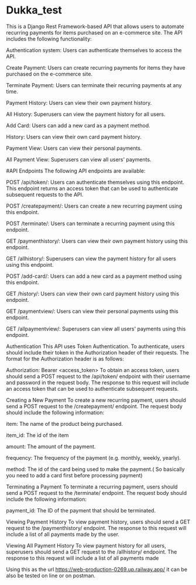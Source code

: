 # Dukka_test
This is a Django Rest Framework-based API that allows users to automate recurring payments for items purchased on an e-commerce site. The API includes the following functionality:

Authentication system: Users can authenticate themselves to access the API.

Create Payment: Users can create recurring payments for items they have purchased on the e-commerce site.

Terminate Payment: Users can terminate their recurring payments at any time.

Payment History: Users can view their own payment history.

All History: Superusers can view the payment history for all users.

Add Card: Users can add a new card as a payment method.

History: Users can view their own card payment history.

Payment View: Users can view their personal payments.

All Payment View: Superusers can view all users' payments.


#API Endpoints
The following API endpoints are available:

POST /api/token/: Users can authenticate themselves using this endpoint. This endpoint returns an access token that can be used to authenticate subsequent requests to the API.

POST /createpayment/: Users can create a new recurring payment using this endpoint.

POST /terminate/: Users can terminate a recurring payment using this endpoint.

GET /paymenthistory/: Users can view their own payment history using this endpoint.

GET /allhistory/: Superusers can view the payment history for all users using this endpoint.

POST /add-card/: Users can add a new card as a payment method using this endpoint.

GET /history/: Users can view their own card payment history using this endpoint.

GET /paymentview/: Users can view their personal payments using this endpoint.

GET /allpaymentview/: Superusers can view all users' payments using this endpoint.

Authentication
This API uses Token Authentication. To authenticate, users should include their token in the Authorization header of their requests. The format for the Authorization header is as follows:

Authorization: Bearer <access_token>
To obtain an access token, users should send a POST request to the /api/token/ endpoint with their username and password in the request body. The response to this request will include an access token that can be used to authenticate subsequent requests.

Creating a New Payment
To create a new recurring payment, users should send a POST request to the /createpayment/ endpoint. The request body should include the following information:

item: The name of the product being purchased.

item_id: The id of the item

amount: The amount of the payment.

frequency: The frequency of the payment (e.g. monthly, weekly, yearly).

method: The id of the card being used to make the payment.( So basically you need to add a card first before processing payment)


Terminating a Payment
To terminate a recurring payment, users should send a POST request to the /terminate/ endpoint. The request body should include the following information:

payment_id: The ID of the payment that should be terminated.


Viewing Payment History
To view payment history, users should send a GET request to the /paymenthistory/ endpoint. The response to this request will include a list of all payments made by the user.

Viewing All Payment History
To view payment history for all users, superusers should send a GET request to the /allhistory/ endpoint. The response to this request will include a list of all payments made


Using this  as the url https://web-production-0269.up.railway.app/ it can be also be tested on line or on postman.
